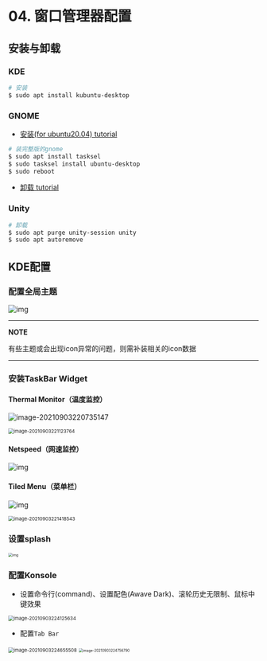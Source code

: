 # 04. 窗口管理器配置

## 安装与卸载

### KDE

```bash
# 安装
$ sudo apt install kubuntu-desktop
```

### GNOME

* [安装(for ubuntu20.04)  tutorial](https://linuxconfig.org/how-to-install-gnome-on-ubuntu-20-04-lts-focal-fossa)

```bash
# 装完整版的gnome
$ sudo apt install tasksel 
$ sudo tasksel install ubuntu-desktop 
$ sudo reboot
```

* [卸载 tutorial](https://itectec.com/ubuntu/ubuntu-how-to-remove-gnome-desktop-environment-without-messing-unity-de-ubuntu-16-04/)

### Unity

```bash
# 卸载
$ sudo apt purge unity-session unity
$ sudo apt autoremove
`````

## KDE配置

### 配置全局主题

![img](https://natsu-akatsuki.oss-cn-guangzhou.aliyuncs.com/img/841boYdUYRUgyp3c.png!thumbnail)

---

**NOTE**

有些主题或会出现icon异常的问题，则需补装相关的icon数据

---

### 安装TaskBar Widget

#### Thermal Monitor（温度监控）

![image-20210903220735147](https://natsu-akatsuki.oss-cn-guangzhou.aliyuncs.com/img/image-20210903220735147.png)

<img src="https://natsu-akatsuki.oss-cn-guangzhou.aliyuncs.com/img/image-20210903221123764.png" alt="image-20210903221123764" style="zoom:67%; " />

#### Netspeed（网速监控）

![img](https://natsu-akatsuki.oss-cn-guangzhou.aliyuncs.com/img/RmpQAPaNby1pBB9u.png!thumbnail)

#### Tiled Menu（菜单栏）

![img](https://natsu-akatsuki.oss-cn-guangzhou.aliyuncs.com/img/wrEljlwjjaoqIFfL.png!thumbnail)

<img src="https://natsu-akatsuki.oss-cn-guangzhou.aliyuncs.com/img/image-20210903221418543.png" alt="image-20210903221418543" style="zoom:67%; " />

### 设置splash

<img src="https://natsu-akatsuki.oss-cn-guangzhou.aliyuncs.com/img/MgDV5vsgIAOg6G8G.png!thumbnail" alt="img" style="zoom: 50%; " />

### 配置Konsole

* 设置命令行(command)、设置配色(Awave Dark)、滚轮历史无限制、鼠标中键效果

<img src="https://natsu-akatsuki.oss-cn-guangzhou.aliyuncs.com/img/image-20210903224125634.png" alt="image-20210903224125634" style="zoom:67%; " />

* 配置`Tab Bar`

<img src="https://natsu-akatsuki.oss-cn-guangzhou.aliyuncs.com/img/image-20210903224655508.png" alt="image-20210903224655508" style="zoom:67%; " />

<img src="https://natsu-akatsuki.oss-cn-guangzhou.aliyuncs.com/img/image-20210903224756790.png" alt="image-20210903224756790" style="zoom: 50%; " />
